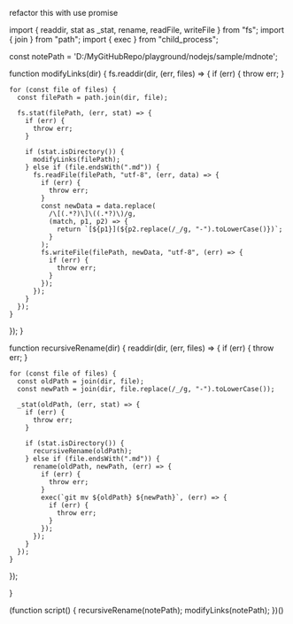 refactor this with use promise

import { readdir, stat as _stat, rename, readFile, writeFile } from "fs";
import { join } from "path";
import { exec } from "child_process";

const notePath = 'D:/MyGitHubRepo/playground/nodejs/sample/mdnote';

function modifyLinks(dir) {
  fs.readdir(dir, (err, files) => {
    if (err) {
      throw err;
    }

    for (const file of files) {
      const filePath = path.join(dir, file);

      fs.stat(filePath, (err, stat) => {
        if (err) {
          throw err;
        }

        if (stat.isDirectory()) {
          modifyLinks(filePath);
        } else if (file.endsWith(".md")) {
          fs.readFile(filePath, "utf-8", (err, data) => {
            if (err) {
              throw err;
            }
            const newData = data.replace(
              /\[(.*?)\]\((.*?)\)/g,
              (match, p1, p2) => {
                return `[${p1}](${p2.replace(/_/g, "-").toLowerCase()})`;
              }
            );
            fs.writeFile(filePath, newData, "utf-8", (err) => {
              if (err) {
                throw err;
              }
            });
          });
        }
      });
    }
  });
}

function recursiveRename(dir) {
  readdir(dir, (err, files) => {
    if (err) {
      throw err;
    }

    for (const file of files) {
      const oldPath = join(dir, file);
      const newPath = join(dir, file.replace(/_/g, "-").toLowerCase());

      _stat(oldPath, (err, stat) => {
        if (err) {
          throw err;
        }

        if (stat.isDirectory()) {
          recursiveRename(oldPath);
        } else if (file.endsWith(".md")) {
          rename(oldPath, newPath, (err) => {
            if (err) {
              throw err;
            }
            exec(`git mv ${oldPath} ${newPath}`, (err) => {
              if (err) {
                throw err;
              }
            });
          });
        }
      });
    }
  });

}

(function script() {
  recursiveRename(notePath);
  modifyLinks(notePath);
})()

